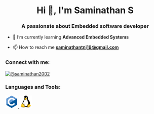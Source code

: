 <h1 align="center">Hi 👋, I'm Saminathan S</h1>
<h3 align="center">A passionate about Embedded software developer</h3>

- 🌱 I’m currently learning **Advanced Embedded Systems**

- 📫 How to reach me **saminathantnj19@gmail.com**

<h3 align="left">Connect with me:</h3>
<p align="left">
<a href="https://www.linkedin.com/in/saminathans2002?lipi=urn%3Ali%3Apage%3Ad_flagship3_profile_view_base_contact_details%3BRKoMrYx%2BTcKF3UAds7bR4g%3D%3D" target="blank"><img align="center" src="https://raw.githubusercontent.com/rahuldkjain/github-profile-readme-generator/master/src/images/icons/Social/linked-in-alt.svg" alt="@saminathan2002" height="30" width="40" /></a>
</p>

<h3 align="left">Languages and Tools:</h3>
<p align="left"> <a href="https://www.cprogramming.com/" target="_blank" rel="noreferrer"> <img src="https://raw.githubusercontent.com/devicons/devicon/master/icons/c/c-original.svg" alt="c" width="40" height="40"/> </a> <a href="https://www.linux.org/" target="_blank" rel="noreferrer"> <img src="https://raw.githubusercontent.com/devicons/devicon/master/icons/linux/linux-original.svg" alt="linux" width="40" height="40"/> </a> </p>
